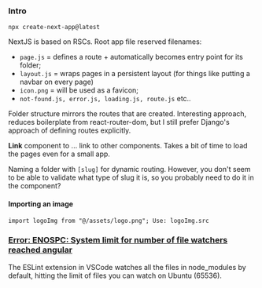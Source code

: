 ### Intro
`npx create-next-app@latest`

NextJS is based on RSCs.
Root app file reserved filenames:
- `page.js` = defines a route + automatically becomes entry point for its folder;
- `layout.js` = wraps pages in a persistent layout (for things like putting a navbar on every page)
- `icon.png` = will be used as a favicon;
- `not-found.js, error.js, loading.js, route.js` etc..

Folder structure mirrors the routes that are created. Interesting approach, reduces boilerplate from react-router-dom, but I still prefer Django's approach of defining routes explicitly.

**Link** component to ... link to other components.
Takes a bit of time to load the pages even for a small app.

Naming a folder with `[slug]` for dynamic routing. However, you don't seem to be able to validate what type of slug it is, so you probably need to do it in the component?

#### Importing an image
`import logoImg from "@/assets/logo.png";
Use: logoImg.src`



### [Error: ENOSPC: System limit for number of file watchers reached angular](https://stackoverflow.com/questions/65300153/error-enospc-system-limit-for-number-of-file-watchers-reached-angular)

The ESLint extension in VSCode watches all the files in node_modules by default, hitting the limit of files you can watch on Ubuntu (65536).


